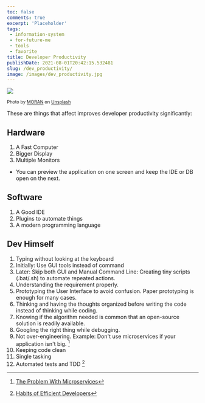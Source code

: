 ```yaml
---
toc: false
comments: true
excerpt: 'Placeholder' 
tags:
 - information-system
 - for-future-me
 - tools
 - favorite
title: Developer Productivity
publishDate: 2021-08-01T20:42:15.532481
slug: /dev_productivity/
image: /images/dev_productivity.jpg
---
```

![](/images/dev_productivity.jpg)

<sub>Photo by <a href="https://unsplash.com/@ymoran?utm_source=unsplash&amp;utm_medium=referral&amp;utm_content=creditCopyText">MORAN</a> on <a href="https://unsplash.com/s/photos/developer?utm_source=unsplash&amp;utm_medium=referral&amp;utm_content=creditCopyText">Unsplash</a></sub>

These are things that affect improves developer productivity significantly:

## Hardware

1. A Fast Computer
2. Bigger Display
3. Multiple Monitors
- You can preview the application on one screen and keep the IDE or DB open on the next.

## Software

1. A Good IDE
2. Plugins to automate things
3. A modern programming language

## Dev Himself

1. Typing without looking at the keyboard
1. Initially: Use GUI tools instead of command 
2. Later: Skip both GUI and Manual Command Line: Creating tiny scripts (.bat/.sh) to automate repeated actions.
3. Understanding the requirement properly.
4. Prototyping the User Interface to avoid confusion. Paper prototyping is enough for many cases.
5. Thinking and having the thoughts organized before writing the code instead of thinking while coding.
6. Knowing if the algorithm needed is common that an open-source solution is readily available.
7. Googling the right thing while debugging.
8. Not over-engineering. Example: Don't use microservices if your application isn't big. [^1]
9.  Keeping code clean
10. Single tasking
11. Automated tests and TDD [^2]

[^1]: [The Problem With Microservices](https://www.youtube.com/watch?v=zzMLg3Ys5vI&t=499s)
[^2]: [Habits of Efficient Developers](https://youtu.be/9-cyC6O81Bk?t=1984)